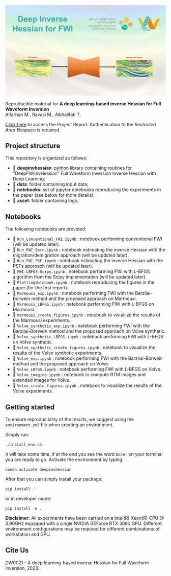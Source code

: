 ![LOGO](asset/logo.png)

Reproducible material for **A deep learning-based inverse Hessian for Full Waveform Inversion** <br> 
Alfarhan M., Ravasi M., Alkhalifah  T.

[Click here](https://kaust.sharepoint.com/:f:/r/sites/M365_Deepwave_Documents/Shared%20Documents/Restricted%20Area/DW0021?csf=1&web=1&e=s7llFZ) to access the Project Report. Authentication to the _Restricted Area_ filespace is required.

## Project structure
This repository is organized as follows:

* :open_file_folder: **deepinvhessian**: python library containing routines for "DeepFWIInvHessian" Full Waveform Inversion Inverse Hessian with Deep Learning;
* :open_file_folder: **data**: folder containing input data;
* :open_file_folder: **notebooks**: set of jupyter notebooks reproducing the experiments in the paper (see below for more details);
* :open_file_folder: **asset**: folder containing logo;

## Notebooks
The following notebooks are provided:

- :orange_book: ``Run_Conventional_FWI.ipynb`` : notebook performing conventional FWI (will be updated later).
- :orange_book: ``Run_FWI_Born.ipynb`` : notebook estimating the inverse Hessian with the migration/demigration approach (will be updated later).
- :orange_book: ``Run_FWI_PSF.ipynb`` : notebook estimating the inverse Hessian with the PSFs approach (will be updated later).
- :orange_book: ``FWI-LBFGS-Scipy.ipynb`` : notebook performing FWI with L-BFGS algorithm from the Scipy implementation (will be updated later).
- :orange_book: ``PlottingNotebook.ipynb`` : notebook reproducing the figures in the paper (for the first report).
- :orange_book: ``Marmousi_exp.ipynb`` : notebook performing FWI with the Barzilai-Borwein method and the proposed approach on Marmousi.
- :orange_book: ``Marmousi_LBFGS.ipynb`` : notebook performing FWI with L-BFGS on Marmousi.
- :orange_book: ``Marmousi_create_figures.ipynb`` : notebook to visualize the results of the Marmousi experiments.
- :orange_book: ``Volve_synthetic_exp.ipynb`` : notebook performing FWI with the Barzilai-Borwein method and the proposed approach on Volve synthetic.
- :orange_book: ``Volve_synthetic_LBFGS.ipynb`` : notebook performing FWI with L-BFGS on Volve synthetic.
- :orange_book: ``Volve_synthetic_create_figures.ipynb`` : notebook to visualize the results of the Volve synthetic experiments.
- :orange_book: ``Volve_exp.ipynb`` : notebook performing FWI with the Barzilai-Borwein method and the proposed approach on Volve.
- :orange_book: ``Volve_LBFGS.ipynb`` : notebook performing FWI with L-BFGS on Volve.
- :orange_book: ``Volve_imaging.ipynb`` : notebook to compute RTM images and extended images for Volve.
- :orange_book: ``Volve_create_figures.ipynb`` : notebook to visualize the results of the Volve experiments.

## Getting started
To ensure reproducibility of the results, we suggest using the `environment.yml` file when creating an environment.

Simply run:
```
./install_env.sh
```
It will take some time, if at the end you see the word `Done!` on your terminal you are ready to go. Activate the environment by typing:
```
conda activate deepinvhessian
```

After that you can simply install your package:
```
pip install .
```
or in developer mode:
```
pip install -e .
```



**Disclaimer:** All experiments have been carried on a Intel(R) Xeon(R) CPU @ 3.90GHz equipped with a single NVIDIA GEForce RTX 3090 GPU. Different environment 
configurations may be required for different combinations of workstation and GPU.

## Cite Us
DW0021 - A deep learning-based inverse Hessian for Full Waveform Inversion, 2023.
